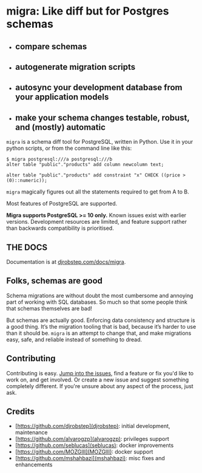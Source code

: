 # migra: Like diff but for Postgres schemas

- ## compare schemas
- ## autogenerate migration scripts
- ## autosync your development database from your application models
- ## make your schema changes testable, robust, and (mostly) automatic

`migra` is a schema diff tool for PostgreSQL, written in Python. Use it in your python scripts, or from the command line like this:

    $ migra postgresql:///a postgresql:///b
    alter table "public"."products" add column newcolumn text;

    alter table "public"."products" add constraint "x" CHECK ((price > (0)::numeric));

`migra` magically figures out all the statements required to get from A to B.

Most features of PostgreSQL are supported.

**Migra supports PostgreSQL >= 10 only.** Known issues exist with earlier versions. Development resources are limited, and feature support rather than backwards compatibility is prioritised.

## THE DOCS

Documentation is at [djrobstep.com/docs/migra](https://djrobstep.com/docs/migra).

## Folks, schemas are good

Schema migrations are without doubt the most cumbersome and annoying part of working with SQL databases. So much so that some people think that schemas themselves are bad!

But schemas are actually good. Enforcing data consistency and structure is a good thing. It’s the migration tooling that is bad, because it’s harder to use than it should be. ``migra`` is an attempt to change that, and make migrations easy, safe, and reliable instead of something to dread.

## Contributing

Contributing is easy. [Jump into the issues](https://github.com/djrobstep/migra/issues), find a feature or fix you'd like to work on, and get involved. Or create a new issue and suggest something completely different. If you're unsure about any aspect of the process, just ask.

## Credits

- [https://github.com/djrobstep](djrobstep): initial development, maintenance
- [https://github.com/alvarogzp](alvarogzp): privileges support
- [https://github.com/seblucas](seblucas): docker improvements
- [https://github.com/MOZGIII](MOZGIII): docker support
- [https://github.com/mshahbazi](mshahbazi): misc fixes and enhancements
